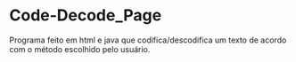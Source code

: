 # Code-Decode_Page
Programa feito em html e java que codifica/descodifica um texto de acordo com o método escolhido pelo usuário.
